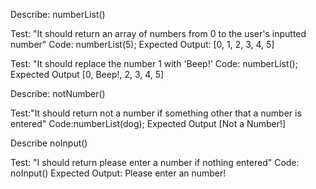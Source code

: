 Describe: numberList() 

Test: "It should return an array of numbers from 0 to the user's inputted number"
Code: numberList(5);
Expected Output: [0, 1, 2, 3, 4, 5]

Test: "It should replace the number 1 with 'Beep!'
Code: numberList();
Expected Output [0, Beep!, 2, 3, 4, 5]

Describe: notNumber()

Test:"It should return not a number if something other that a number is entered"
Code:numberList(dog);
Expected Output [Not a Number!]

Describe noInput()

Test: "I should return please enter a number if nothing entered"
Code: noInput()
Expected Output: Please enter an number!